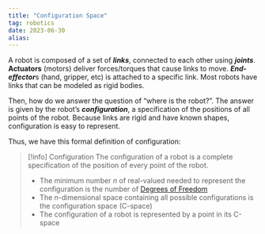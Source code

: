 ```yaml
---
title: "Configuration Space"
tag: robotics
date: 2023-06-30
alias:
---
```


A robot is composed of a set of ***links***, connected to each other using ***joints***.
**Actuators** (motors) deliver forces/torques that cause links to move.
***End-effector***s (hand, gripper, etc) is attached to a specific link. Most robots have links that can be modeled as rigid bodies.

Then, how do we answer the question of “where is the robot?”. The answer is given by the robot’s ***configuration***, a specification of the positions of all points of the robot. Because links are rigid and have known shapes, configuration is easy to represent.

Thus, we have this formal definition of configuration:

>[!info] Configuration
> The configuration of a robot is a complete specification of the position of every point of the robot. 
> - The minimum number *n* of real-valued needed to represent the configuration is the number of [Degrees of Freedom](Robotics/Degrees%20of%20Freedom.md)
> - The *n*-dimensional space containing all possible configurations is the configuration space (C-space)
> - The configuration of a robot is represented by a point in its C-space

